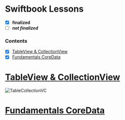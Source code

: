 # Swiftbook Lessons
 - [x] **finalized**
 - [ ] ***not finalized***
 
  ### Contents  
- [x] [TableView & CollectionView](#1)
- [x] [Fundamentals CoreData](#2)
<a name="1"></a>
# [TableView & CollectionView](https://github.com/mrgsdev/Swiftbook-Lessons/tree/main/TableView%20%26%20Collection%20View)
![TableCollectionVC](https://user-images.githubusercontent.com/107209053/187083781-30a3ef85-b7e0-4419-89a9-6e76b4d85d11.png)
## 
<a name="2"></a>
# [Fundamentals CoreData](https://github.com/mrgsdev/Swiftbook-Lessons/tree/main/Fundamentals%20CoreData%20)
## 

